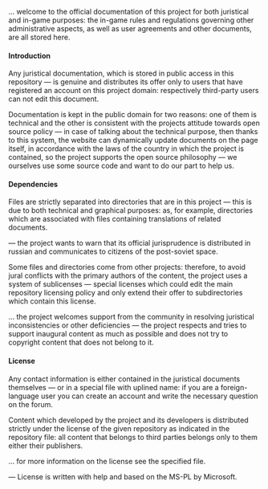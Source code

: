 … welcome to the official documentation of this project for both juristical and in-game purposes: the in-game rules and regulations governing other administrative aspects, as well as user agreements and other documents, are all stored here.

#### Introduction

Any juristical documentation, which is stored in public access in this repository — is genuine and distributes its offer only to users that have registered an account on this project domain: respectively third-party users can not edit this document.

Documentation is kept in the public domain for two reasons: one of them is technical and the other is consistent with the projects attitude towards open source policy — in case of talking about the technical purpose, then thanks to this system, the website can dynamically update documents on the page itself, in accordance with the laws of the country in which the project is contained, so the project supports the open source philosophy — we ourselves use some source code and want to do our part to help us.

#### Dependencies

Files are strictly separated into directories that are in this project — this is due to both technical and graphical purposes: as, for example, directories which are associated with files containing translations of related documents.

— the project wants to warn that its official jurisprudence is distributed in russian and communicates to citizens of the post-soviet space.

Some files and directories come from other projects: therefore, to avoid jural conflicts with the primary authors of the content, the project uses a system of sublicenses — special licenses which could edit the main repository licensing policy and only extend their offer to subdirectories which contain this license.

… the project welcomes support from the community in resolving juristical inconsistencies or other deficiencies — the project respects and tries to support inaugural content as much as possible and does not try to copyright content that does not belong to it.

#### License

Any contact information is either contained in the juristical documents themselves — or in a special file with uplined name: if you are a foreign-language user you can create an account and write the necessary question on the forum.

Content which developed by the project and its developers is distributed strictly under the license of the given repository as indicated in the repository file: all content that belongs to third parties belongs only to them either their publishers.

… for more information on the license see the specified file.

— License is written with help and based on the MS-PL by Microsoft.
